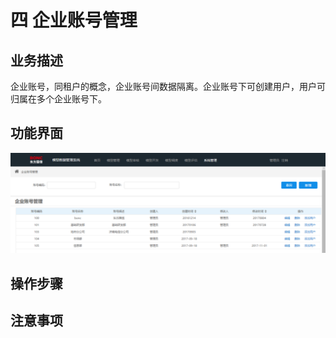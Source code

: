 # 四   企业账号管理

## 业务描述

企业账号，同租户的概念，企业账号间数据隔离。企业账号下可创建用户，用户可归属在多个企业账号下。

## 功能界面

![](/assets/企业账号管理.png)

## 操作步骤

## 注意事项




